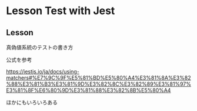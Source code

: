 # Lesson Test with Jest

## Lesson

真偽値系統のテストの書き方

公式を参考

https://jestjs.io/ja/docs/using-matchers#%E7%9C%9F%E5%81%BD%E5%80%A4%E3%81%8A%E3%82%88%E3%81%B3%E3%81%9D%E3%82%8C%E3%82%89%E3%81%97%E3%81%8F%E6%80%9D%E3%81%88%E3%82%8B%E5%80%A4

ほかにもいろいろある

